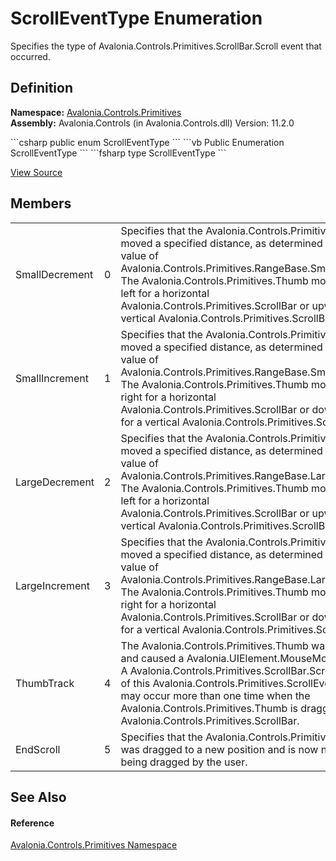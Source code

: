 # ScrollEventType Enumeration


Specifies the type of Avalonia.Controls.Primitives.ScrollBar.Scroll event that occurred.



## Definition
**Namespace:** <a href="N_Avalonia_Controls_Primitives">Avalonia.Controls.Primitives</a>  
**Assembly:** Avalonia.Controls (in Avalonia.Controls.dll) Version: 11.2.0

<Tabs groupId="api-code-preview">
<TabItem value="csharp" label="C#">
```csharp
public enum ScrollEventType
```
</TabItem>
<TabItem value="vb" label="VB">
```vb
Public Enumeration ScrollEventType
```
</TabItem>
<TabItem value="fsharp" label="F#">
```fsharp
type ScrollEventType
```
</TabItem>
</Tabs>



<a href="https://github.com/AvaloniaUI/Avalonia/tree/master/src/Avalonia.Controls/Primitives/ScrollEventType.cs" title="View the source code">View Source</a>



## Members
<table>
<tr>
<td>SmallDecrement</td>
<td>0</td>
<td>Specifies that the Avalonia.Controls.Primitives.Thumb moved a specified distance, as determined by the value of Avalonia.Controls.Primitives.RangeBase.SmallChange. The Avalonia.Controls.Primitives.Thumb moved to the left for a horizontal Avalonia.Controls.Primitives.ScrollBar or upward for a vertical Avalonia.Controls.Primitives.ScrollBar.</td>
</tr>
<tr>
<td>SmallIncrement</td>
<td>1</td>
<td>Specifies that the Avalonia.Controls.Primitives.Thumb moved a specified distance, as determined by the value of Avalonia.Controls.Primitives.RangeBase.SmallChange. The Avalonia.Controls.Primitives.Thumb moved to the right for a horizontal Avalonia.Controls.Primitives.ScrollBar or downward for a vertical Avalonia.Controls.Primitives.ScrollBar.</td>
</tr>
<tr>
<td>LargeDecrement</td>
<td>2</td>
<td>Specifies that the Avalonia.Controls.Primitives.Thumb moved a specified distance, as determined by the value of Avalonia.Controls.Primitives.RangeBase.LargeChange. The Avalonia.Controls.Primitives.Thumb moved to the left for a horizontal Avalonia.Controls.Primitives.ScrollBar or upward for a vertical Avalonia.Controls.Primitives.ScrollBar.</td>
</tr>
<tr>
<td>LargeIncrement</td>
<td>3</td>
<td>Specifies that the Avalonia.Controls.Primitives.Thumb moved a specified distance, as determined by the value of Avalonia.Controls.Primitives.RangeBase.LargeChange. The Avalonia.Controls.Primitives.Thumb moved to the right for a horizontal Avalonia.Controls.Primitives.ScrollBar or downward for a vertical Avalonia.Controls.Primitives.ScrollBar.</td>
</tr>
<tr>
<td>ThumbTrack</td>
<td>4</td>
<td>The Avalonia.Controls.Primitives.Thumb was dragged and caused a Avalonia.UIElement.MouseMove event. A Avalonia.Controls.Primitives.ScrollBar.Scroll event of this Avalonia.Controls.Primitives.ScrollEventType may occur more than one time when the Avalonia.Controls.Primitives.Thumb is dragged in the Avalonia.Controls.Primitives.ScrollBar.</td>
</tr>
<tr>
<td>EndScroll</td>
<td>5</td>
<td>Specifies that the Avalonia.Controls.Primitives.Thumb was dragged to a new position and is now no longer being dragged by the user.</td>
</tr>
</table>

## See Also


#### Reference
<a href="N_Avalonia_Controls_Primitives">Avalonia.Controls.Primitives Namespace</a>  
